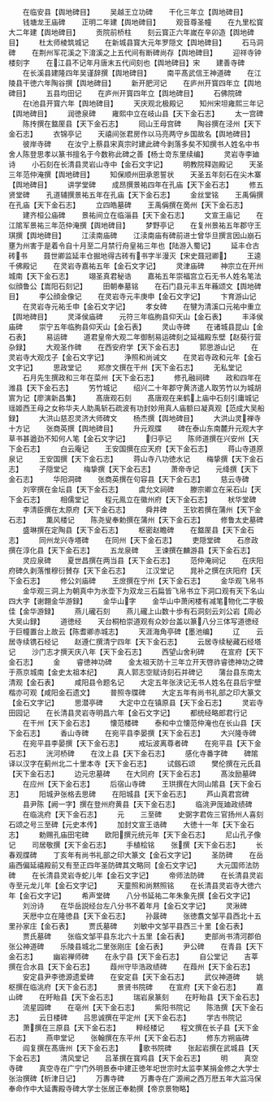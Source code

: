 <!-- { "loadSidebar": true } -->
　　在临安县【舆地碑目】
　　吴越王立功碑
　　干化三年立【舆地碑目】
　　钱塘龙王庙碑
　　正明二年建【舆地碑目】
　　观音尊圣幢
　　在九里松寳大二年建【舆地碑目】
　　贡院前桥柱
　　刻云寳正六年嵗在辛卯造【舆地碑目】
　　杜太师棱筑城记
　　在新城县寳大元年罗隠文【舆地碑目】
　　石马洞碑
　　在荆州军花溪之下淯溪之上五代间有断碑尚存【舆地碑目】
　　迎祥寺钟楼刻字
　　在江县不记年月唐末五代间刻也【舆地碑目】宋
　　建善寺碑
　　在长溪县建隆四年吴谨辞撰【舆地碑目】
　　南平髙武信王神道碑
　　在江陵县干徳六年陶谷撰【舆地碑目】
　　新开肥河记
　　在庐州开寳四年立【舆地碑目】
　　五县均田记
　　在庐州开寳四年立【舆地碑目】
　　石佛院碑
　　在池县开寳六年【舆地碑目】
　　天庆观北极殿记
　　知州宋坦雍熙三年记【舆地碑目】
　　润徳泉碑
　　雍熙中立在岐山县【天下金石志】
　　太一宫碑
　　陈抟撰在盩厔县【天下金石志】
　　囘山王母宫碑
　　陶谷撰在泾州【天下金石志】
　　衣锦亭记
　　天禧间张君房作以马亮两守乡国故名【舆地碑目】
　　彼岸寺碑
　　在汝宁上蔡县宋真宗时建此碑今剥落多矣不知撰书人姓名中书舍人陈登思孝以篆书擅名于今数称此碑之善【杨士竒东里续编】
　　灵岩寺李廸诗
　　小石刻在长清县灵岩山寺中【金石文字记】
　　明教院释迦殿记
　　天圣三年范仲淹撰【舆地碑目】
　　知保顺州田承恩誓状
　　天圣五年刻石在尖木寨【舆地碑目】
　　讲学堂碑
　　成昂撰景祐四年在孔庙【天下金石志】
　　修五贤堂碑
　　孔道辅撰景祐五年在孔庙【天下金石志】
　　金丝堂铭
　　王禹偁撰在孔庙【天下金石志】
　　立四皓墓碑
　　王禹偁撰在啇州【天下金石志】
　　建齐桓公庙碑
　　景祐间立在临淄县【天下金石志】
　　文宣王庙记
　　在江隂军景祐三年范仲淹撰【舆地碑目】
　　梦野亭记
　　在复州景祐五年郡守王琪撰【舆地碑目】
　　江渎南庙碑
　　江渎南庙有碑前进士曾华旦撰言因山崩石壅为州害于是着令自十月至二月禁行舟皇祐三年也【陆游入蜀记】
　　延丰仓古砖书
　　聂世卿监延丰仓掘地得古砖有书字半漫灭【宋史聂冠卿】
　　王逵千佛殿记
　　在灵岩寺嘉祐五年【金石文字记】
　　灵津庙碑
　　神宗立在开州城南【天下金石志】
　　翊圣真君秘诰
　　嘉祐五年崇福宫立石无书人姓名笔法似顔鲁公【嵩阳石刻记】
　　田朝奉墓铭
　　在石门县元丰五年蘓颂文【舆地碑目】
　　李公顔金像记
　　在灵岩寺元丰庚申【金石文字记】
　　卞育游山记
　　在灵岩寺元祐壬申【金石文字记】
　　孝女碑
　　在犍为清溪口元祐中重立【舆地碑目】
　　灵泽侯庙碑
　　元符三年临朐县仰天山【金石表】
　　丰泽侯庙碑
　　崇宁五年临朐县仰天山【金石表】
　　灵山寺碑
　　在诸城县昆山【金石表】
　　易运碑
　　道君皇帝大观二年御制易运碑刻之延福殿东壁【赵葵行营杂録】
　　大观圣作碑
　　在西安府学【天下金石志】
　　郭思游山记
　　在灵岩寺大观戊子【金石文字记】
　　浄照和尚诫文
　　在灵岩寺政和元年【金石文字记】
　　思政堂记
　　郑彦文撰在干州【天下金石志】
　　无私堂记
　　石月先生撰政和三年在菜州【天下金石志】
　　修孔融祠碑
　　政和四年在潍县【天下金石志】
　　竻竹城记
　　绍兴二十年郡守黄济遣人取竻竹以为城胡賔为记【廖演新昌集】
　　髙唐观石刻
　　髙唐观在来鹤上庙中石刻引庸城记瑶姬西王母之女称华夫人助禹斩石疏波有功封妙用真人庙额曰凝真观【范成大吴船録】
　　大洪山慈忍灵济大师碑文
　　杨杰撰【舆地碑目】
　　大洪山灵禅寺十方记
　　张商英撰【舆地碑目】
　　升元观牒
　　碑在泰山东南麓升元观大字草书甚遒劲不知何人笔【金石文字记】
　　归亭记
　　陈师道撰在兴安州【天下金石志】
　　白云庵记
　　王安国撰在应天府【天下金石志】
　　蒋山寺道原泉记
　　王安国撰【天下金石志】
　　蒋山寺八功徳水记
　　梅挚撰【天下金石志】
　　子隠堂记
　　梅挚撰【天下金石志】
　　萧帝寺记
　　元绛撰【天下金石志】
　　华阳洞碑
　　张商英撰在句容县【天下金石志】
　　慈云寺碑
　　刘宰撰在金坛县【天下金石志】
　　虞允文祠碑
　　滕宗卿立在采石山【天下金石志】
　　相儒堂记
　　程元鳯立在徽州府【天下金石志】
　　枤华堂碑
　　李清臣撰在太原府【天下金石志】
　　舜井碑
　　王钦若撰在蒲州【天下金石志】
　　薫风楼记
　　陈尧叟奉勅撰在蒲州【天下金石志】
　　修鲁太史墓碑
　　盛琳撰在定陶县【天下金石志】
　　枢密赵瞻碑
　　在盩厔县【天下金石志】
　　同州龙兴寺塔碑
　　在同州【天下金石志】
　　吏隠堂碑
　　石彦政撰在淳化县【天下金石志】
　　五龙泉碑
　　王谏撰在麟游县【天下金石志】
　　灵应泉碑
　　夏世昌撰在两当县【天下金石志】
　　范仲淹祠记
　　在庆阳府碑久剥落惟穆衍賛存【天下金石志】
　　江汉堂记
　　晁补之撰在庆阳府【天下金石志】
　　修公刘庙碑
　　王庻撰在宁州【天下金石志】
　　金华观飞帛书
　　金华观三洞上为朝真中为氷壶下为双龙三石扁皆飞帛书立下洞口观有天下名山四大字【谢翺金华游録】
　　金华山字
　　金华山中萧闲楼有减笔物化二字极佳【金华游録】
　　燕儿礲石刻
　　燕儿礲上山数十歩有石洞刻云刘公岩【周必大吴山録】
　　道徳经
　　天台桐柏崇道观有众妙台盖以篆八分三体写道徳经于巨幢置台上故云【陈耆卿赤城志】
　　天涯海角亭碑【墨池编】
　　辽
　　云居寺续镌石经记
　　赵遵仁撰清宁四年【天下金石志】
　　云居寺续秘藏石经塔记
　　沙门志才撰天庆八年【天下金石志】
　　西望山舍利碑
　　在宣府【天下金石志】
　　金
　　睿徳神功碑
　　金太祖天防十三年立开天啓祚睿徳神功之碑于燕京城南【金史太祖本纪】
　　真人郭志空赋诗刻石并碑记
　　蒲台县东南太清观【金石表】
　　咸阳县令题名记
　　大定五年张浃记无书人姓名在县后宇壁楷亦可观【咸阳金石遗文】
　　普照寺牒碑
　　大定五年有尚书礼部之印大篆文【金石文字记】
　　思潜亭碑
　　大定中立在镇原县【天下金石志】
　　灵岩寺田园记
　　在长清县灵岩寺明昌六年【金石文字记】
　　都统经略郎君行记
　　在干州【天下金石志】
　　懐范楼碑
　　泰和中立懐范仲淹也在长山县【天下金石志】
　　香山寺碑
　　在宛平县李晏撰【天下金石志】
　　大兴隆寺碑
　　在宛平县李晏撰【天下金石志】
　　戒坛波离尊者碑
　　在宛平县【天下金石志】
　　洸河桥碑
　　在汶上县【天下金石志】
　　感化寺番字碑
　　碑隂译以汉字在蓟州北二十里本寺【天下金石志】
　　试劔石颂
　　樊伦撰在元氏县【天下金石志】
　　边元忠墓碑
　　在大同府【天下金石志】
　　髙汝励墓碑
　　在应州【天下金石志】
　　后宿山寺碑
　　王珙撰在大同山隂县【天下金石志】
　　阳城尹张格去思碑
　　在阳城县【天下金石志】
　　芦山真君宫碑
　　县尹陈【阙一字】撰在登州府黄县【天下金石志】
　　临洮尹厐廸政绩碑
　　在临洮府【天下金石志】
　　元
　　三至碑
　　史弼字君佐三官扬州人喜刻石颂之号三至碑【元史本传】
　　加封文宣王诰碑
　　大徳十一年【天下金石志】
　　勅赐孔庙田宅碑
　　欧阳撰元统元年【天下金石志】
　　尼山孔子像记
　　司居敬撰【天下金石志】
　　手植桧铭
　　张撰【天下金石志】
　　长春观牒碑
　　丁亥年有尚书礼部之印大篆文【金石文字记】
　　圣防碑
　　在岳庙西偏延禧殿前又有至正四年圣防碑其文略同【金石文字记】
　　大元国师法防碑
　　在长清县灵岩寺蛇儿年【金石文字记】
　　帝师法防碑
　　在长清县灵岩寺至元龙儿年【金石文字记】
　　天童照和尚黙照铭
　　在长清县灵岩寺大徳六年【金石文字记】
　　希声堂碑
　　八分书延祐二年朱象先撰【金石文字记】
　　刘汾诗
　　在华岳説经台左八分书不着年月【金石文字记】
　　灵湫碑
　　天厯中立在隆徳县【天下金石志】
　　孙晸碑
　　张徳翥文邹平县西北十五里孙家庄【金石表】
　　贾氏墓碑
　　刘敏中文邹平县西三十里【金石表】
　　贾氏墓碑
　　张临文邹平县东北六十五里【金石表】
　　吏部尚书清河郡伯张公神道碑
　　乐陵县城北二里张刚庄【金石表】
　　尹公碑
　　在青县【天下金石志】
　　幽岩禅师碑
　　在永宁县【天下金石志】
　　自公堂记
　　吉莘撰在合水县【天下金石志】
　　葭州守毕浩政绩碑
　　在葭州【天下金石志】
　　安定县尹李徳源遗爱碑
　　在安定县【天下金石志】
　　武仪神道碑
　　姚枢撰在临洮府【天下金石志】
　　景贤书院碑
　　在宣府【天下金石志】
　　嘉山碑
　　在盱眙县【天下金石志】
　　瑞岩泉篆刻
　　在盱眙县【天下金石志】
　　流星园碑
　　在亳州【天下金石志】
　　紫阳书院记
　　陈浩撰【天下金石志】
　　云日楼碑
　　吕思诚撰在平定州【天下金石志】
　　学古书院记
　　萧撰在三原县【天下金石志】
　　粹经楼记
　　程文撰在长子县【天下金石志】
　　燕申堂记
　　张翰撰在东平州【天下金石志】
　　修东方朔庙碑
　　阎复撰在髙唐州【天下金石志】
　　歌书院碑
　　张起岩撰在武城县【天下金石志】
　　清风堂记
　　吕革撰在寳鸡县【天下金石志】
　　明
　　真空寺碑
　　真空寺在广宁门外明景泰中建正徳年圯世宗时太监李某捐金修之大学士张治撰碑【析津日记】
　　万夀寺碑
　　万夀寺在广源闸之西万厯五年大监冯保奉命作中大延夀殿寺碑大学士张居正奉勅撰【帝京景物略】

